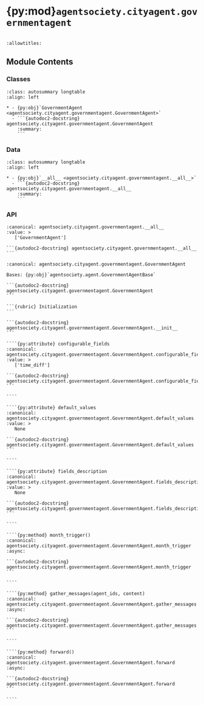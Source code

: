 # {py:mod}`agentsociety.cityagent.governmentagent`

```{py:module} agentsociety.cityagent.governmentagent
```

```{autodoc2-docstring} agentsociety.cityagent.governmentagent
:allowtitles:
```

## Module Contents

### Classes

````{list-table}
:class: autosummary longtable
:align: left

* - {py:obj}`GovernmentAgent <agentsociety.cityagent.governmentagent.GovernmentAgent>`
  - ```{autodoc2-docstring} agentsociety.cityagent.governmentagent.GovernmentAgent
    :summary:
    ```
````

### Data

````{list-table}
:class: autosummary longtable
:align: left

* - {py:obj}`__all__ <agentsociety.cityagent.governmentagent.__all__>`
  - ```{autodoc2-docstring} agentsociety.cityagent.governmentagent.__all__
    :summary:
    ```
````

### API

````{py:data} __all__
:canonical: agentsociety.cityagent.governmentagent.__all__
:value: >
   ['GovernmentAgent']

```{autodoc2-docstring} agentsociety.cityagent.governmentagent.__all__
```

````

`````{py:class} GovernmentAgent(id: int, name: str, toolbox: agentsociety.agent.AgentToolbox, memory: agentsociety.memory.Memory)
:canonical: agentsociety.cityagent.governmentagent.GovernmentAgent

Bases: {py:obj}`agentsociety.agent.GovernmentAgentBase`

```{autodoc2-docstring} agentsociety.cityagent.governmentagent.GovernmentAgent
```

```{rubric} Initialization
```

```{autodoc2-docstring} agentsociety.cityagent.governmentagent.GovernmentAgent.__init__
```

````{py:attribute} configurable_fields
:canonical: agentsociety.cityagent.governmentagent.GovernmentAgent.configurable_fields
:value: >
   ['time_diff']

```{autodoc2-docstring} agentsociety.cityagent.governmentagent.GovernmentAgent.configurable_fields
```

````

````{py:attribute} default_values
:canonical: agentsociety.cityagent.governmentagent.GovernmentAgent.default_values
:value: >
   None

```{autodoc2-docstring} agentsociety.cityagent.governmentagent.GovernmentAgent.default_values
```

````

````{py:attribute} fields_description
:canonical: agentsociety.cityagent.governmentagent.GovernmentAgent.fields_description
:value: >
   None

```{autodoc2-docstring} agentsociety.cityagent.governmentagent.GovernmentAgent.fields_description
```

````

````{py:method} month_trigger()
:canonical: agentsociety.cityagent.governmentagent.GovernmentAgent.month_trigger
:async:

```{autodoc2-docstring} agentsociety.cityagent.governmentagent.GovernmentAgent.month_trigger
```

````

````{py:method} gather_messages(agent_ids, content)
:canonical: agentsociety.cityagent.governmentagent.GovernmentAgent.gather_messages
:async:

```{autodoc2-docstring} agentsociety.cityagent.governmentagent.GovernmentAgent.gather_messages
```

````

````{py:method} forward()
:canonical: agentsociety.cityagent.governmentagent.GovernmentAgent.forward
:async:

```{autodoc2-docstring} agentsociety.cityagent.governmentagent.GovernmentAgent.forward
```

````

`````
